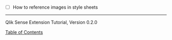 # 

- [ ] How to reference images in style sheets

---
Qlik Sense Extension Tutorial, Version 0.2.0

[Table of Contents](00-TOC.md)